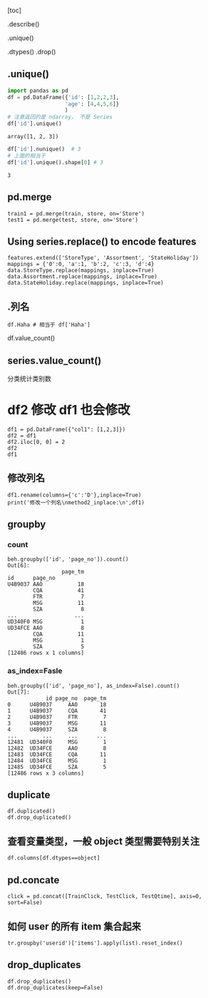 [toc]


.describe()

.unique()

.dtypes()
.drop()


## .unique()

```python
import pandas as pd
df = pd.DataFrame({'id': [1,2,2,3],
                  'age': [4,4,5,6]}
                  )
# 注意返回的是 ndarray， 不是 Series
df['id'].unique()
```
    array([1, 2, 3])



```python
df['id'].nunique()  # 3
# 上面的相当于 
df['id'].unique().shape[0] # 3
```
    3





## pd.merge

```
train1 = pd.merge(train, store, on='Store')
test1 = pd.merge(test, store, on='Store')
```

## Using series.replace() to encode features

```
features.extend(['StoreType', 'Assortment', 'StateHoliday'])
mappings = {'0':0, 'a':1, 'b':2, 'c':3, 'd':4}
data.StoreType.replace(mappings, inplace=True)
data.Assortment.replace(mappings, inplace=True)
data.StateHoliday.replace(mappings, inplace=True)
```

## .列名

```
df.Haha # 相当于 df['Haha']
```

df.value_count()

## series.value_count()

分类统计类别数

# df2 修改 df1 也会修改

```
df1 = pd.DataFrame({"col1": [1,2,3]})
df2 = df1
df2.iloc[0, 0] = 2
df2
df1
```

## 修改列名

```
df1.rename(columns={'c':'D'},inplace=True)
print('修改一个列名\nmethod2_inplace:\n',df1)
```

## groupby

### count

```
beh.groupby(['id', 'page_no']).count()
Out[6]:
                 page_tm
id      page_no
U4B9037 AAO           18
        CQA           41
        FTR            7
        MSG           11
        SZA            8
...                  ...
UD340F0 MSG            1
UD34FCE AAO            8
        CQA           11
        MSG            1
        SZA            5
[12486 rows x 1 columns]
```

### as_index=Fasle

```
beh.groupby(['id', 'page_no'], as_index=False).count()
Out[7]: 
            id page_no  page_tm
0      U4B9037     AAO       18
1      U4B9037     CQA       41
2      U4B9037     FTR        7
3      U4B9037     MSG       11
4      U4B9037     SZA        8
...        ...     ...      ...
12481  UD340F0     MSG        1
12482  UD34FCE     AAO        8
12483  UD34FCE     CQA       11
12484  UD34FCE     MSG        1
12485  UD34FCE     SZA        5
[12486 rows x 3 columns]

```

## duplicate

```
df.duplicated()
df.drop_duplicated()
```

## 查看变量类型，一般 object 类型需要特别关注

```
df.columns[df.dtypes==object]
```

## pd.concate

```
click = pd.concat([TrainClick, TestClick, TestQtime], axis=0, sort=False)
```

## 如何 user 的所有 item 集合起来

```
tr.groupby('userid')['items'].apply(list).reset_index()
```


## drop_duplicates

```
df.drop_duplicates()
df.drop_duplicates(keep=False)
```
